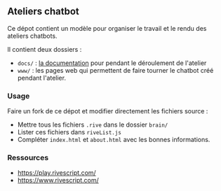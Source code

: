 ## Ateliers chatbot

Ce dépot contient un modèle pour organiser le travail et le rendu des ateliers chatbots.

Il contient deux dossiers :

- `docs/` : [la documentation](https://leonlenclos.github.io/ateliers-chatbot/) pour pendant le déroulement de l'atelier
- `www/` : les pages web qui permettent de faire tourner le chatbot créé pendant l'atelier.

### Usage

Faire un fork de ce dépot et modifier directement les fichiers source :

- Mettre tous les fichiers `.rive` dans le dossier `brain/`
- Lister ces fichiers dans `riveList.js`
- Compléter `index.html` et `about.html` avec les bonnes informations.

### Ressources

- https://play.rivescript.com/
- https://www.rivescript.com/

